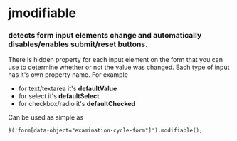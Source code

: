 # jmodifiable

### detects form input elements change and automatically disables/enables submit/reset buttons.

There is hidden property for each input element on the form that you can use to determine whether or not the value was changed. Each type of input has it's own property name. For example

- for text/textarea it's **defaultValue**
- for select it's **defaultSelect**
- for checkbox/radio it's **defaultChecked**

Can be used as simple as
````
$('form[data-object="examination-cycle-form"]').modifiable();
````

